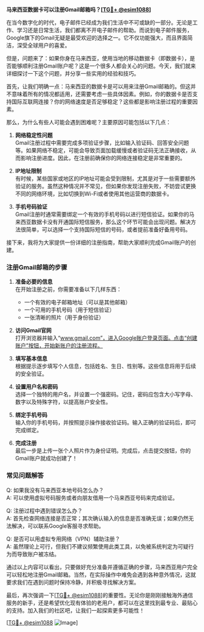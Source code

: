 **马来西亚数据卡可以注册Gmail邮箱吗？[[TG💪+ @esim1088](https://t.me/s/esim1088)]**

在当今数字化的时代，电子邮件已经成为我们生活中不可或缺的一部分。无论是工作、学习还是日常生活，我们都离不开电子邮件的帮助。而说到电子邮件服务，Google旗下的Gmail无疑是最受欢迎的选择之一。它不仅功能强大，而且界面简洁，深受全球用户的喜爱。

但是，问题来了：如果你身在马来西亚，使用当地的移动数据卡（即数据卡），是否能够顺利注册Gmail账户呢？这是一个很多人都会关心的问题。今天，我们就来详细探讨一下这个问题，并分享一些实用的经验和技巧。

首先，让我们明确一点：马来西亚的数据卡是可以用来注册Gmail邮箱的。但这并不意味着所有的情况都适用，还需要考虑一些具体因素。例如，你的数据卡是否支持国际互联网连接？你的网络速度是否足够稳定？这些都是影响注册过程的重要因素。

那么，为什么有些人可能会遇到困难呢？主要原因可能包括以下几点：

1. **网络稳定性问题**  
   Gmail注册过程中需要完成多项验证步骤，比如输入验证码、回答安全问题等。如果网络不稳定，可能会导致页面加载缓慢或者验证码无法正确接收，从而影响注册进度。因此，在注册前确保你的网络连接稳定是非常重要的。

2. **IP地址限制**  
   有时候，某些国家或地区的IP地址可能会受到限制，尤其是对于一些需要额外验证的服务。虽然这种情况并不常见，但如果你发现注册失败，不妨尝试更换不同的网络环境，比如切换到Wi-Fi或者使用其他运营商的数据卡。

3. **手机号码验证**  
   Gmail注册时通常需要绑定一个有效的手机号码以进行短信验证。如果你的马来西亚数据卡没有开通国际短信服务，那么这个环节可能会出现问题。解决方法很简单，可以选择一个支持国际短信的号码，或者提前准备好备用号码。

接下来，我将为大家提供一份详细的注册指南，帮助大家顺利完成Gmail账户的创建。

### 注册Gmail邮箱的步骤

1. **准备必要的信息**  
   在开始注册之前，你需要准备以下几样东西：
   - 一个有效的电子邮箱地址（可以是其他邮箱）
   - 一个可用的手机号码（用于短信验证）
   - 一张清晰的照片（用于身份验证）

2. **访问Gmail官网**  
   打开浏览器并输入“www.gmail.com”，进入Google账户登录页面。点击“创建账户”按钮，开始新账户的注册流程。

3. **填写基本信息**  
   根据提示逐步填写个人信息，包括姓名、生日、性别等。这些信息将用于后续的安全验证。

4. **设置用户名和密码**  
   选择一个独特的用户名，并设置一个强密码。记住，密码应包含大小写字母、数字以及特殊字符，以提高账户安全性。

5. **绑定手机号码**  
   输入你的手机号码，并按照提示操作接收验证码。输入正确的验证码后，即可完成绑定。

6. **完成注册**  
   最后一步是上传一张个人照片作为身份证明。完成后，点击提交按钮，你的Gmail账户就成功创建了！

### 常见问题解答

Q: 如果我没有马来西亚本地号码怎么办？  
A: 可以使用虚拟号码服务或者向朋友借用一个马来西亚号码来完成验证。

Q: 注册过程中遇到错误怎么办？  
A: 首先检查网络连接是否正常；其次确认输入的信息是否准确无误；如果仍然无法解决，可以联系Google客服寻求帮助。

Q: 是否可以用虚拟专用网络（VPN）辅助注册？  
A: 虽然理论上可行，但我们不建议频繁使用此类工具，以免被系统判定为可疑行为而导致账户被冻结。

通过以上内容可以看出，只要做好充分准备并遵循正确的步骤，马来西亚用户完全可以轻松地注册Gmail邮箱。当然，在实际操作中难免会遇到各种意外情况，这就要求我们在遇到问题时保持冷静，并积极寻找解决方案。

最后，再次强调一下[[TG💪+ @esim1088](https://t.me/s/esim1088)]的重要性。无论你是刚刚接触海外通信服务的新手，还是希望优化现有体验的老用户，都可以在这里找到最专业、最贴心的支持。加入我们的社区吧，让我们一起探索更多可能性！

[[TG💪+ @esim1088](https://t.me/s/esim1088) ![Image](https://i.postimg.cc/4NQfJmqS/Snipaste-2025-05-13-00-14-12.png)]